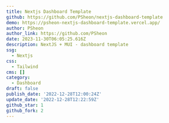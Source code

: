 ```yaml
---
title: Nextjs Dashboard Template
github: https://github.com/PSheon/nextjs-dashboard-template
demo: https://psheon-nextjs-dashboard-template.vercel.app/
author: PSheon
author_link: https://github.com/PSheon
date: 2023-11-30T06:05:25.616Z
description: NextJS + MUI - dashboard template
ssg:
  - Nextjs
css:
  - Tailwind
cms: []
category:
  - Dashboard
draft: false
publish_date: '2022-12-28T12:00:24Z'
update_date: '2022-12-28T12:22:59Z'
github_star: 1
github_fork: 2
---
```

